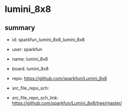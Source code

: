 # lumini_8x8
 
## summary 
* id: sparkfun_lumini_8x8_lumini_8x8
* user: sparkfun
* name: lumini_8x8
* board: lumini_8x8
* repo: https://github.com/sparkfun/Lumini_8x8



* src_file_repo_sch: 
* src_file_repo_sch_link: https://github.com/sparkfun/Lumini_8x8/tree/master/






